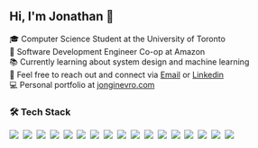## Hi, I'm Jonathan 👋
🎓 Computer Science Student at the University of Toronto \
🤖 Software Development Engineer Co-op at Amazon \
📚 Currently learning about system design and machine learning \
🤝 Feel free to reach out and connect via [Email](mailto:jonathan.ginevro@outlook.com) or [Linkedin](https://www.linkedin.com/in/jonathan-ginevro) \
💻 Personal portfolio at [jonginevro.com](jonginevro.com)

### 🛠️ Tech Stack
<img src="https://img.shields.io/badge/Angular-DD0031?style=for-the-badge&logo=angular&logoColor=white"/>&nbsp;
<img src="https://img.shields.io/badge/Django-092E20?style=for-the-badge&logo=django&logoColor=green"/>&nbsp;
<img src="https://img.shields.io/badge/Flask-000000?style=for-the-badge&logo=flask&logoColor=white"/>&nbsp;
<img src="https://img.shields.io/badge/gradle-02303A?style=for-the-badge&logo=gradle&logoColor=white"/>&nbsp;
<img src="https://img.shields.io/badge/React-20232A?style=for-the-badge&logo=react&logoColor=61DAFB"/>&nbsp;
<img src="https://img.shields.io/badge/Sass-CC6699?style=for-the-badge&logo=sass&logoColor=white"/>&nbsp;
<img src="https://img.shields.io/badge/C-00599C?style=for-the-badge&logo=c&logoColor=white"/>&nbsp;
<img src="https://img.shields.io/badge/CSS3-1572B6?style=for-the-badge&logo=css3&logoColor=white"/>&nbsp;
<img src="https://img.shields.io/badge/Go-00ADD8?style=for-the-badge&logo=go&logoColor=white"/>&nbsp;
<img src="https://img.shields.io/badge/HTML5-E34F26?style=for-the-badge&logo=html5&logoColor=white"/>&nbsp;
<img src="https://img.shields.io/badge/JavaScript-323330?style=for-the-badge&logo=javascript&logoColor=F7DF1E"/>&nbsp;
<img src="https://img.shields.io/badge/Kotlin-0095D5?&style=for-the-badge&logo=kotlin&logoColor=white"/>&nbsp;
<img src="https://img.shields.io/badge/Numpy-777BB4?style=for-the-badge&logo=numpy&logoColor=white"/>&nbsp;
<img src="https://img.shields.io/badge/Pandas-2C2D72?style=for-the-badge&logo=pandas&logoColor=white"/>&nbsp;
<img src="https://img.shields.io/badge/Python-FFD43B?style=for-the-badge&logo=python&logoColor=blue"/>&nbsp;
<img src="https://img.shields.io/badge/R-276DC3?style=for-the-badge&logo=r&logoColor=white"/>&nbsp;
<img src="https://img.shields.io/badge/TypeScript-007ACC?style=for-the-badge&logo=typescript&logoColor=white"/>
